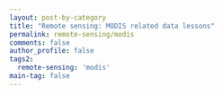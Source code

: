 ```yaml
---
layout: post-by-category
title: "Remote sensing: MODIS related data lessons"
permalink: remote-sensing/modis
comments: false
author_profile: false
tags2:
  remote-sensing: 'modis'
main-tag: false
---
```

